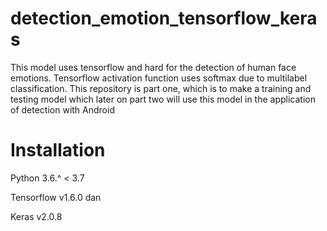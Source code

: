 # detection_emotion_tensorflow_keras
This model uses tensorflow and hard for the detection of human face emotions. Tensorflow activation function uses softmax due to multilabel classification. This repository is part one, which is to make a training and testing model which later on part two will use this model in the application of detection with Android

# Installation
Python 3.6.^ < 3.7

Tensorflow v1.6.0 dan

Keras v2.0.8

